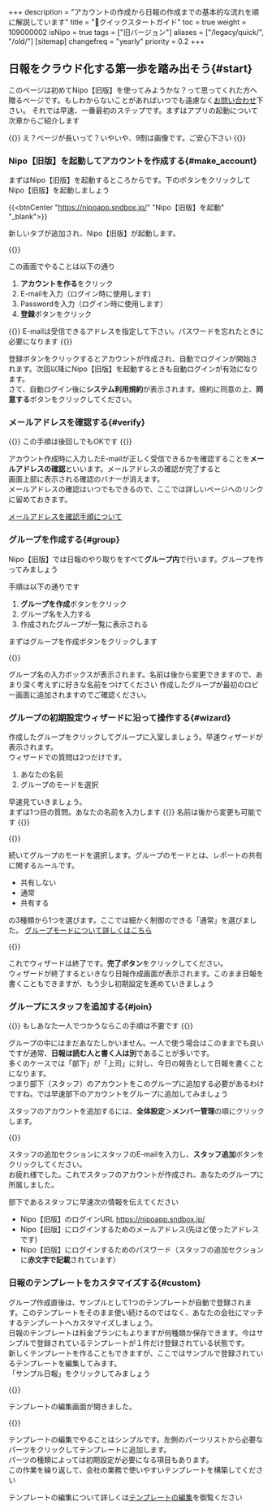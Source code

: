 +++
description = "アカウントの作成から日報の作成までの基本的な流れを順に解説しています"
title = "🔰クイックスタートガイド"
toc = true
weight = 109000002
isNipo = true
tags = ["旧バージョン"]
aliases = ["/legacy/quick/", "/old/"]
[sitemap]
  changefreq = "yearly"
  priority = 0.2
+++


## 日報をクラウド化する第一歩を踏み出そう{#start}


このページは初めてNipo【旧版】を使ってみようかな？って思ってくれた方へ贈るページです。もしわからないことがあればいつでも遠慮なく<a href="/others/inquery/">お問い合わせ</a>下さい。
それでは早速、一番最初のステップです。まずはアプリの起動について次章からご紹介します

{{<alice pos="left" icon="default">}}
え？ページが長いって？いやいや、9割は画像です。ご安心下さい
{{</alice>}}

### Nipo【旧版】を起動してアカウントを作成する{#make_account}

まずはNipo【旧版】を起動するところからです。下のボタンをクリックしてNipo【旧版】を起動しましょう

{{<btnCenter "https://nipoapp.sndbox.jp/" "Nipo【旧版】を起動" "_blank">}}

新しいタブが追加され、Nipo【旧版】が起動します。

{{<iTablet filename="signup" msg="サインイン画面です" alice="ok">}}



この画面でやることは以下の通り

1. **アカウントを作る**をクリック
1. E-mailを入力（ログイン時に使用します)
1. Passwordを入力（ログイン時に使用します）
1. **登録**ボタンをクリック

{{<alice pos="right" icon="default">}}
E-mailは受信できるアドレスを指定して下さい。パスワードを忘れたときに必要になります
{{</alice>}}


登録ボタンをクリックするとアカウントが作成され、自動でログインが開始されます。次回以降にNipo【旧版】を起動するときも自動ログインが有効になります。  
さて、自動ログイン後に**システム利用規約**が表示されます。規約に同意の上、**同意する**ボタンをクリックしてください。


### メールアドレスを確認する{#verify}

{{<alice pos="left" icon="default">}}
この手順は後回しでもOKです
{{</alice>}}

アカウント作成時に入力したE-mailが正しく受信できるかを確認することを**メールアドレスの確認**といいます。メールアドレスの確認が完了すると  
画面上部に表示される確認のバナーが消えます。  
メールアドレスの確認はいつでもできるので、ここでは詳しいページへのリンクに留めておきます。


[メールアドレスを確認手順について](/legacy/manual/email-verify/)  

### グループを作成する{#group}

Nipo【旧版】では日報のやり取りをすべて**グループ内**で行います。グループを作ってみましょう  

手順は以下の通りです

1. **グループを作成**ボタンをクリック
2. グループ名を入力する
3. 作成されたグループが一覧に表示される

まずはグループを作成ボタンをクリックします  

{{<iTablet filename="makeGroup" msg="グループの作成からはじめましょう。グループ名を決めるだけですぐ作れます" alice="ok">}}


グループ名の入力ボックスが表示されます。名前は後から変更できますので、あまり深く考えずに好きな名前をつけてください
作成したグループが最初のロビー画面に追加されますのでご確認ください。


### グループの初期設定ウィザードに沿って操作する{#wizard}

作成したグループをクリックしてグループに入室しましょう。早速ウィザードが表示されます。  
ウィザードでの質問は2つだけです。

1. あなたの名前
2. グループのモードを選択

早速見ていきましょう。  
まずは1つ目の質問。あなたの名前を入力します
{{<alice pos="left" icon="default">}}
名前は後から変更も可能です
{{</alice>}}


{{<iTablet filename="wizard1" msg="まずは名前を入力しよう" alice="ok">}}



続いてグループのモードを選択します。グループのモードとは、レポートの共有に関するルールです。

- 共有しない
- 通常
- 共有する

の3種類から1つを選びます。ここでは細かく制御のできる「通常」を選びました。
[グループモードについて詳しくはこちら](/legacy/manual/group-mode/)

{{<iTablet filename="wizard2" msg="グループのモードを選ぶ" alice="ok">}}


これでウィザードは終了です。**完了ボタン**をクリックしてください。  
ウィザードが終了するといきなり日報作成画面が表示されます。このまま日報を書くこともできますが、もう少し初期設定を進めていきましょう

### グループにスタッフを追加する{#join}

{{<alice pos="left" icon="default">}}
もしあなた一人でつかうならこの手順は不要です
{{</alice>}}

グループの中にはまだあなたしかいません。一人で使う場合はこのままでも良いですが通常、**日報は読む人と書く人は別**であることが多いです。  
多くのケースでは「部下」が「上司」に対し、今日の報告として日報を書くことになります。  
つまり部下（スタッフ）のアカウントをこのグループに追加する必要があるわけですね。では早速部下のアカウントをグループに追加してみましょう

スタッフのアカウントを追加するには、**全体設定**＞**メンバー管理**の順にクリックします。

{{<iTablet filename="makeStaff" msg="スタッフを追加します" alice="ok">}}



スタッフの追加セクションにスタッフのE-mailを入力し、**スタッフ追加**ボタンをクリックしてください。  
お疲れ様でした。これでスタッフのアカウントが作成され、あなたのグループに所属しました。

部下であるスタッフに早速次の情報を伝えてください

- Nipo【旧版】のログインURL <https://nipoapp.sndbox.jp/>
- Nipo【旧版】にログインするためのメールアドレス(先ほど使ったアドレスです)
- Nipo【旧版】にログインするためのパスワード（スタッフの追加セクションに**赤文字で記載**されています）

### 日報のテンプレートをカスタマイズする{#custom}

グループ作成直後は、サンプルとして1つのテンプレートが自動で登録されます。このテンプレートをそのまま使い続けるのではなく、あなたの会社にマッチするテンプレートへカスタマイズしましょう。  
日報のテンプレートは料金プランにもよりますが何種類か保存できます。今はサンプルで登録されているテンプレートが１件だけ登録されている状態です。  
新しくテンプレートを作ることもできますが、ここではサンプルで登録されているテンプレートを編集してみます。  
「サンプル日報」をクリックしてみましょう

{{<iTablet filename="templateEdit" msg="編集したいテンプレートを選択します" alice="ok">}}



テンプレートの編集画面が開きました。


{{<iTablet filename="templateEditor" msg="テンプレートの編集画面です" alice="ok">}}


テンプレートの編集でやることはシンプルです。左側のパーツリストから必要なパーツをクリックしてテンプレートに追加します。  
パーツの種類によっては初期設定が必要になる項目もあります。  
この作業を繰り返して、会社の業務で使いやすいテンプレートを構築してください  

テンプレートの編集について詳しくは[テンプレートの編集](/legacy/manual/template/)を御覧ください
